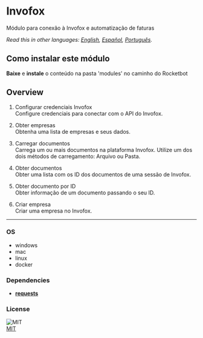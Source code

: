 # Invofox
  
Módulo para conexão à Invofox e automatização de faturas 

*Read this in other languages: [English](README.md), [Español](README.es.md), [Português](README.pr.md).*

## Como instalar este módulo

__Baixe__ e __instale__ o conteúdo na pasta 'modules' no caminho do Rocketbot  



## Overview


1. Configurar credenciais Invofox  
Configure credenciais para conectar com o API do Invofox.

2. Obter empresas  
Obtenha uma lista de empresas e seus dados.

3. Carregar documentos  
Carrega um ou mais documentos na plataforma Invofox. Utilize um dos dois métodos de carregamento: Arquivo ou Pasta.

4. Obter documentos  
Obter uma lista com os ID dos documentos de uma sessão de Invofox.

5. Obter documento por ID  
Obter informação de um documento passando o seu ID.

6. Criar empresa  
Criar uma empresa no Invofox.  




----
### OS

- windows
- mac
- linux
- docker

### Dependencies
- [**requests**](https://pypi.org/project/requests/)
### License
  
![MIT](https://camo.githubusercontent.com/107590fac8cbd65071396bb4d04040f76cde5bde/687474703a2f2f696d672e736869656c64732e696f2f3a6c6963656e73652d6d69742d626c75652e7376673f7374796c653d666c61742d737175617265)  
[MIT](http://opensource.org/licenses/mit-license.ph)